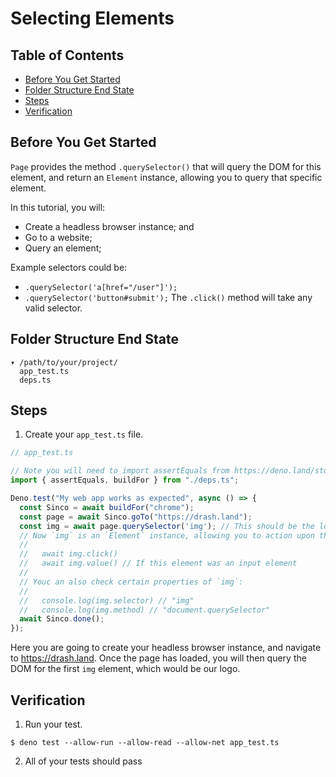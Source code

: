 # Selecting Elements

## Table of Contents

- [Before You Get Started](#before-you-get-started)
- [Folder Structure End State](#folder-structure-end-state)
- [Steps](#steps)
- [Verification](#verification)

## Before You Get Started

`Page` provides the method `.querySelector()` that will query the DOM for this element, and return an `Element` instance, allowing you to query that specific element. 

In this tutorial, you will:

- Create a headless browser instance; and
- Go to a website;
- Query an element;


Example selectors could be:

- `.querySelector('a[href="/user"]');`
- `.querySelector('button#submit');` The `.click()` method will take any valid selector.

## Folder Structure End State

```text
▾ /path/to/your/project/
  app_test.ts
  deps.ts
```

## Steps

1. Create your `app_test.ts` file.

```typescript
// app_test.ts

// Note you will need to import assertEquals from https://deno.land/std/testing/asserts.ts
import { assertEquals, buildFor } from "./deps.ts";

Deno.test("My web app works as expected", async () => {
  const Sinco = await buildFor("chrome");
  const page = await Sinco.goTo("https://drash.land");
  const img = await page.querySelector('img'); // This should be the logo
  // Now `img` is an `Element` instance, allowing you to action upon this element such as:
  //
  //   await img.click()
  //   await img.value() // If this element was an input element
  //
  // Youc an also check certain properties of `img`:
  //
  //   console.log(img.selector) // "img"
  //   console.log(img.method) // "document.querySelector"
  await Sinco.done();
});
```

Here you are going to create your headless browser instance, and navigate to
https://drash.land. Once the page has loaded, you will then query the DOM for the first `img` element, which would be our logo.

## Verification

1. Run your test.

```shell
$ deno test --allow-run --allow-read --allow-net app_test.ts
```

2. All of your tests should pass
